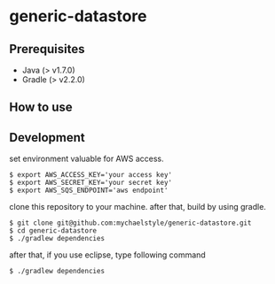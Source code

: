 generic-datastore
=================================

## Prerequisites

* Java (> v1.7.0)
* Gradle (> v2.2.0)

## How to use


## Development

set environment valuable for AWS access.

```
$ export AWS_ACCESS_KEY='your access key'
$ export AWS_SECRET_KEY='your secret key'
$ export AWS_SQS_ENDPOINT='aws endpoint'
```

clone this repository to your machine.
after that, build by using gradle.

```
$ git clone git@github.com:mychaelstyle/generic-datastore.git
$ cd generic-datastore
$ ./gradlew dependencies
```

after that, if you use eclipse, type following command

```
$ ./gradlew dependencies
```
